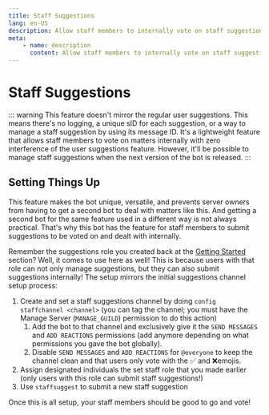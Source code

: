 ```yaml
---
title: Staff Suggestions
lang: en-US
description: Allow staff members to internally vote on staff suggestions without interference or the need for a second bot.
meta:
    - name: description
      content: Allow staff members to internally vote on staff suggestions without interference or the need for a second bot.
---
```


# Staff Suggestions

::: warning
This feature doesn't mirror the regular user suggestions. This means there's no logging, a unique sID for each suggestion, or a way to manage a staff suggestion by using its message ID. It's a lightweight feature that allows staff members to vote on matters internally with zero interference of the user suggestions feature.
However, it'll be possible to manage staff suggestions when the next version of the bot is released.
:::

## Setting Things Up

This feature makes the bot unique, versatile, and prevents server owners from having to get a second bot to deal with matters like this. And getting a second bot for the same feature used in a different way is not always practical. That's why this bot has the feature for staff members to submit suggestions to be voted on and dealt with internally.

Remember the suggestions role you created back at the [Getting Started](README.md) section? Well, it comes to use here as well! This is because users with that role can not only manage suggestions, but they can also submit suggestions internally! The setup mirrors the initial suggestions channel setup process:

1. Create and set a staff suggestions channel by doing `config staffchannel <channel>` (you can tag the channel; you must have the Manage Server (`MANAGE_GUILD`) permission to do this action)
   1. Add the bot to that channel and exclusively give it the `SEND MESSAGES` and `ADD REACTIONS` permissions (add anymore depending on what permissions you gave the bot globally).
   2. Disable `SEND MESSAGES` and `ADD REACTIONS` for `@everyone` to keep the channel clean and that users only vote with the ✅ and ❌emojis.
2. Assign designated individuals the set staff role that you made earlier (only users with this role can submit staff suggestions!)
3. Use `staffsuggest` to submit a new staff suggestion

Once this is all setup, your staff members should be good to go and vote!
